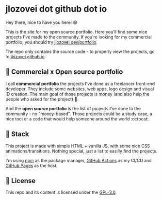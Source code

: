 # jlozovei dot github dot io
Hey there, nice to have you here! :smile:

This is the site for my open source portfolio. Here you'll find some nice projects I've made to the community. If you're looking for my commercial portfolio, you should try [jlozovei.dev/portfolio](https://jlozovei.dev/portfolio).

The repo only contains the source code - to properly view the projects, go to [jlozovei.github.io](https://jlozovei.github.io).


## :game_die: Commercial x Open source portfolio
I call **commercial portfolio** the projects I've done as a freelancer front-end developer. They include some websites, web apps, logo design and visual ID creation. The main goal of those projects is money (and also help the people who asked for the project) :money_with_wings:.

And the **open source portfolio** is the list of projects I've done to the community - no "money-based". Those projects could be a study case, a nice tool or a code that would help someone around the world :octocat:.


## :gem: Stack
This project is made with simple HTML + vanilla JS, with some nice CSS animations/transitions. Nothing special, just a list to easilly find the projects.

I'm using [npm](https://npmjs.com/) as the package manager, [GitHub Actions](https://github.com/features/actions) as my CI/CD and [GitHub Pages](https://pages.github.com/) as the host.


## :closed_lock_with_key: License
This repo and its content is licensed under the [GPL-3.0](https://github.com/jlozovei/jlozovei.github.iop/blob/master/LICENSE).
